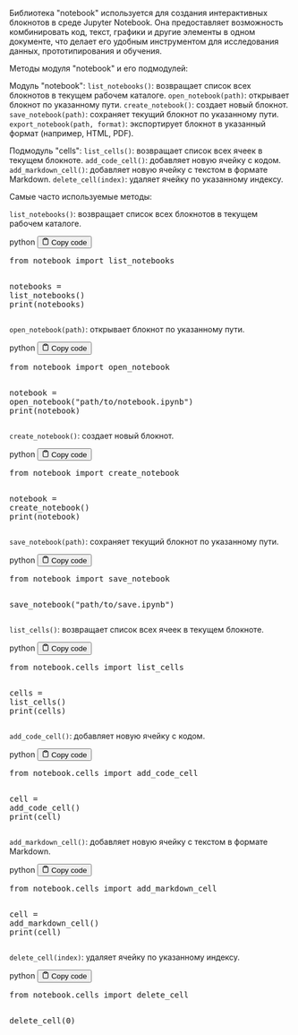 <p>Библиотека "notebook" используется для создания интерактивных блокнотов в среде Jupyter Notebook.
Она предоставляет возможность комбинировать код, текст, графики и другие элементы в одном документе,
что делает его удобным инструментом для исследования данных, прототипирования и обучения.</p>
<p>Методы модуля "notebook" и его подмодулей:</p>
<p>Модуль "notebook":
<code>list_notebooks()</code>: возвращает список всех блокнотов в текущем рабочем каталоге.
<code>open_notebook(path)</code>: открывает блокнот по указанному пути.
<code>create_notebook()</code>: создает новый блокнот.
<code>save_notebook(path)</code>: сохраняет текущий блокнот по указанному пути.
<code>export_notebook(path, format)</code>: экспортирует блокнот в указанный формат (например, HTML, PDF).</p>
<p>Подмодуль "cells":
<code>list_cells()</code>: возвращает список всех ячеек в текущем блокноте.
<code>add_code_cell()</code>: добавляет новую ячейку с кодом.
<code>add_markdown_cell()</code>: добавляет новую ячейку с текстом в формате Markdown.
<code>delete_cell(index)</code>: удаляет ячейку по указанному индексу.</p>
<p>Самые часто используемые методы:</p>
<p><code>list_notebooks()</code>: возвращает список всех блокнотов в текущем рабочем каталоге.</p>
<div class="code-element">
<div class="lang-line">
  <text>python</text>
  <button class="copy-button"
          id="codecf7a0fbc25845d41650b49f89992872fb"
          onclick="copyCode(codecf7a0fbc25845d41650b49f89992872f, codecf7a0fbc25845d41650b49f89992872fb)">
    <svg stroke="currentColor"
         fill="none"
         stroke-width="2"
         viewBox="0 0 24 24"
         stroke-linecap="round"
         stroke-linejoin="round"
         class="h-4 w-4"
         height="1em"
         width="1em"
         xmlns="http://www.w3.org/2000/svg">
      <path d="M16 4h2a2 2 0 0 1 2 2v14a2 2 0 0 1-2 2H6a2 2 0 0 1-2-2V6a2 2 0 0 1 2-2h2"></path>
      <rect x="8" y="2" width="8" height="4" rx="1" ry="1"></rect>
    </svg>
    <text>Copy code</text>
  </button>

</div>
<div class="code" id="codecf7a0fbc25845d41650b49f89992872f"><div class="highlight"><pre><span></span><span class="kn">from</span> <span class="nn">notebook</span> <span class="kn">import</span> <span class="n">list_notebooks</span>

<span class="n">notebooks</span> <span class="o">=</span> <span class="n">list_notebooks</span><span class="p">()</span>
<span class="nb">print</span><span class="p">(</span><span class="n">notebooks</span><span class="p">)</span>
</pre></div></div>
</div>

<p><code>open_notebook(path)</code>: открывает блокнот по указанному пути.</p>
<div class="code-element">
<div class="lang-line">
  <text>python</text>
  <button class="copy-button"
          id="code3dbaf62a33f9940f7ca170eea0b2feacb"
          onclick="copyCode(code3dbaf62a33f9940f7ca170eea0b2feac, code3dbaf62a33f9940f7ca170eea0b2feacb)">
    <svg stroke="currentColor"
         fill="none"
         stroke-width="2"
         viewBox="0 0 24 24"
         stroke-linecap="round"
         stroke-linejoin="round"
         class="h-4 w-4"
         height="1em"
         width="1em"
         xmlns="http://www.w3.org/2000/svg">
      <path d="M16 4h2a2 2 0 0 1 2 2v14a2 2 0 0 1-2 2H6a2 2 0 0 1-2-2V6a2 2 0 0 1 2-2h2"></path>
      <rect x="8" y="2" width="8" height="4" rx="1" ry="1"></rect>
    </svg>
    <text>Copy code</text>
  </button>

</div>
<div class="code" id="code3dbaf62a33f9940f7ca170eea0b2feac"><div class="highlight"><pre><span></span><span class="kn">from</span> <span class="nn">notebook</span> <span class="kn">import</span> <span class="n">open_notebook</span>

<span class="n">notebook</span> <span class="o">=</span> <span class="n">open_notebook</span><span class="p">(</span><span class="s2">&quot;path/to/notebook.ipynb&quot;</span><span class="p">)</span>
<span class="nb">print</span><span class="p">(</span><span class="n">notebook</span><span class="p">)</span>
</pre></div></div>
</div>

<p><code>create_notebook()</code>: создает новый блокнот.</p>
<div class="code-element">
<div class="lang-line">
  <text>python</text>
  <button class="copy-button"
          id="codec3d816375627404f34f9f9148c843e6cb"
          onclick="copyCode(codec3d816375627404f34f9f9148c843e6c, codec3d816375627404f34f9f9148c843e6cb)">
    <svg stroke="currentColor"
         fill="none"
         stroke-width="2"
         viewBox="0 0 24 24"
         stroke-linecap="round"
         stroke-linejoin="round"
         class="h-4 w-4"
         height="1em"
         width="1em"
         xmlns="http://www.w3.org/2000/svg">
      <path d="M16 4h2a2 2 0 0 1 2 2v14a2 2 0 0 1-2 2H6a2 2 0 0 1-2-2V6a2 2 0 0 1 2-2h2"></path>
      <rect x="8" y="2" width="8" height="4" rx="1" ry="1"></rect>
    </svg>
    <text>Copy code</text>
  </button>

</div>
<div class="code" id="codec3d816375627404f34f9f9148c843e6c"><div class="highlight"><pre><span></span><span class="kn">from</span> <span class="nn">notebook</span> <span class="kn">import</span> <span class="n">create_notebook</span>

<span class="n">notebook</span> <span class="o">=</span> <span class="n">create_notebook</span><span class="p">()</span>
<span class="nb">print</span><span class="p">(</span><span class="n">notebook</span><span class="p">)</span>
</pre></div></div>
</div>

<p><code>save_notebook(path)</code>: сохраняет текущий блокнот по указанному пути.</p>
<div class="code-element">
<div class="lang-line">
  <text>python</text>
  <button class="copy-button"
          id="code62fdecd80632fccc1bf038e066cf95b7b"
          onclick="copyCode(code62fdecd80632fccc1bf038e066cf95b7, code62fdecd80632fccc1bf038e066cf95b7b)">
    <svg stroke="currentColor"
         fill="none"
         stroke-width="2"
         viewBox="0 0 24 24"
         stroke-linecap="round"
         stroke-linejoin="round"
         class="h-4 w-4"
         height="1em"
         width="1em"
         xmlns="http://www.w3.org/2000/svg">
      <path d="M16 4h2a2 2 0 0 1 2 2v14a2 2 0 0 1-2 2H6a2 2 0 0 1-2-2V6a2 2 0 0 1 2-2h2"></path>
      <rect x="8" y="2" width="8" height="4" rx="1" ry="1"></rect>
    </svg>
    <text>Copy code</text>
  </button>

</div>
<div class="code" id="code62fdecd80632fccc1bf038e066cf95b7"><div class="highlight"><pre><span></span><span class="kn">from</span> <span class="nn">notebook</span> <span class="kn">import</span> <span class="n">save_notebook</span>

<span class="n">save_notebook</span><span class="p">(</span><span class="s2">&quot;path/to/save.ipynb&quot;</span><span class="p">)</span>
</pre></div></div>
</div>

<p><code>list_cells()</code>: возвращает список всех ячеек в текущем блокноте.</p>
<div class="code-element">
<div class="lang-line">
  <text>python</text>
  <button class="copy-button"
          id="code237faa959cdd8200bd3806689a00c172b"
          onclick="copyCode(code237faa959cdd8200bd3806689a00c172, code237faa959cdd8200bd3806689a00c172b)">
    <svg stroke="currentColor"
         fill="none"
         stroke-width="2"
         viewBox="0 0 24 24"
         stroke-linecap="round"
         stroke-linejoin="round"
         class="h-4 w-4"
         height="1em"
         width="1em"
         xmlns="http://www.w3.org/2000/svg">
      <path d="M16 4h2a2 2 0 0 1 2 2v14a2 2 0 0 1-2 2H6a2 2 0 0 1-2-2V6a2 2 0 0 1 2-2h2"></path>
      <rect x="8" y="2" width="8" height="4" rx="1" ry="1"></rect>
    </svg>
    <text>Copy code</text>
  </button>

</div>
<div class="code" id="code237faa959cdd8200bd3806689a00c172"><div class="highlight"><pre><span></span><span class="kn">from</span> <span class="nn">notebook.cells</span> <span class="kn">import</span> <span class="n">list_cells</span>

<span class="n">cells</span> <span class="o">=</span> <span class="n">list_cells</span><span class="p">()</span>
<span class="nb">print</span><span class="p">(</span><span class="n">cells</span><span class="p">)</span>
</pre></div></div>
</div>

<p><code>add_code_cell()</code>: добавляет новую ячейку с кодом.</p>
<div class="code-element">
<div class="lang-line">
  <text>python</text>
  <button class="copy-button"
          id="code721aa27227c883f306c094ee3bd60569b"
          onclick="copyCode(code721aa27227c883f306c094ee3bd60569, code721aa27227c883f306c094ee3bd60569b)">
    <svg stroke="currentColor"
         fill="none"
         stroke-width="2"
         viewBox="0 0 24 24"
         stroke-linecap="round"
         stroke-linejoin="round"
         class="h-4 w-4"
         height="1em"
         width="1em"
         xmlns="http://www.w3.org/2000/svg">
      <path d="M16 4h2a2 2 0 0 1 2 2v14a2 2 0 0 1-2 2H6a2 2 0 0 1-2-2V6a2 2 0 0 1 2-2h2"></path>
      <rect x="8" y="2" width="8" height="4" rx="1" ry="1"></rect>
    </svg>
    <text>Copy code</text>
  </button>

</div>
<div class="code" id="code721aa27227c883f306c094ee3bd60569"><div class="highlight"><pre><span></span><span class="kn">from</span> <span class="nn">notebook.cells</span> <span class="kn">import</span> <span class="n">add_code_cell</span>

<span class="n">cell</span> <span class="o">=</span> <span class="n">add_code_cell</span><span class="p">()</span>
<span class="nb">print</span><span class="p">(</span><span class="n">cell</span><span class="p">)</span>
</pre></div></div>
</div>

<p><code>add_markdown_cell()</code>: добавляет новую ячейку с текстом в формате Markdown.</p>
<div class="code-element">
<div class="lang-line">
  <text>python</text>
  <button class="copy-button"
          id="code9fa46b9565930db796c4cb22218212d0b"
          onclick="copyCode(code9fa46b9565930db796c4cb22218212d0, code9fa46b9565930db796c4cb22218212d0b)">
    <svg stroke="currentColor"
         fill="none"
         stroke-width="2"
         viewBox="0 0 24 24"
         stroke-linecap="round"
         stroke-linejoin="round"
         class="h-4 w-4"
         height="1em"
         width="1em"
         xmlns="http://www.w3.org/2000/svg">
      <path d="M16 4h2a2 2 0 0 1 2 2v14a2 2 0 0 1-2 2H6a2 2 0 0 1-2-2V6a2 2 0 0 1 2-2h2"></path>
      <rect x="8" y="2" width="8" height="4" rx="1" ry="1"></rect>
    </svg>
    <text>Copy code</text>
  </button>

</div>
<div class="code" id="code9fa46b9565930db796c4cb22218212d0"><div class="highlight"><pre><span></span><span class="kn">from</span> <span class="nn">notebook.cells</span> <span class="kn">import</span> <span class="n">add_markdown_cell</span>

<span class="n">cell</span> <span class="o">=</span> <span class="n">add_markdown_cell</span><span class="p">()</span>
<span class="nb">print</span><span class="p">(</span><span class="n">cell</span><span class="p">)</span>
</pre></div></div>
</div>

<p><code>delete_cell(index)</code>: удаляет ячейку по указанному индексу.</p>
<div class="code-element">
<div class="lang-line">
  <text>python</text>
  <button class="copy-button"
          id="code74f649098765c3bf411101c13e694c6eb"
          onclick="copyCode(code74f649098765c3bf411101c13e694c6e, code74f649098765c3bf411101c13e694c6eb)">
    <svg stroke="currentColor"
         fill="none"
         stroke-width="2"
         viewBox="0 0 24 24"
         stroke-linecap="round"
         stroke-linejoin="round"
         class="h-4 w-4"
         height="1em"
         width="1em"
         xmlns="http://www.w3.org/2000/svg">
      <path d="M16 4h2a2 2 0 0 1 2 2v14a2 2 0 0 1-2 2H6a2 2 0 0 1-2-2V6a2 2 0 0 1 2-2h2"></path>
      <rect x="8" y="2" width="8" height="4" rx="1" ry="1"></rect>
    </svg>
    <text>Copy code</text>
  </button>

</div>
<div class="code" id="code74f649098765c3bf411101c13e694c6e"><div class="highlight"><pre><span></span><span class="kn">from</span> <span class="nn">notebook.cells</span> <span class="kn">import</span> <span class="n">delete_cell</span>

<span class="n">delete_cell</span><span class="p">(</span><span class="mi">0</span><span class="p">)</span>
</pre></div></div>
</div>